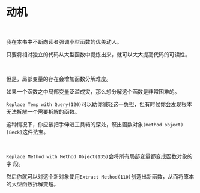 # 动机

<br>

我在本书中不断向读者强调小型函数的优美动人。

只要将相对独立的代码从大型函数中提炼出来，就可以大大提高代码的可读性。

<br>

但是，局部变量的存在会增加函数分解难度。

如果一个函数之中局部变量泛滥成灾，那么想分解这个函数是非常困难的。

`Replace Temp with Query(120)`可以助你减轻这一负担，但有时候你会发现根本无法拆解一个需要拆解的函数。

这种情况下，你应该把手伸进工具箱的深处，祭出函数对象`(method object)[Beck]`这件法宝。

<br>

`Replace Method with Method Object(135)`会将所有局部变量都变成函数对象的字 段。

然后你就可以对这个新对象使用`Extract Method(110)`创造出新函数，从而将原本的大型函数拆解变短。

<br>

